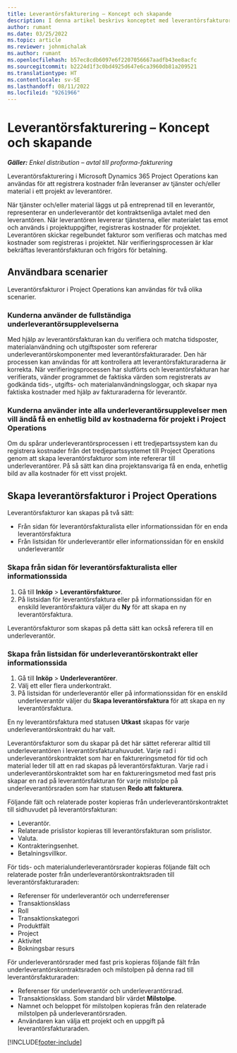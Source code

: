 ```yaml
---
title: Leverantörsfakturering – Koncept och skapande
description: I denna artikel beskrivs konceptet med leverantörsfakturor, scenarier för användning samt hur du skapar leverantörsfakturor i Microsoft Dynamics 365 Project Operations.
author: rumant
ms.date: 03/25/2022
ms.topic: article
ms.reviewer: johnmichalak
ms.author: rumant
ms.openlocfilehash: b57ec8cdb6097e6f2207056667aadfb43ee8acfc
ms.sourcegitcommit: b2224d1f3c0bd4925d647e6ca3960db81a209521
ms.translationtype: HT
ms.contentlocale: sv-SE
ms.lasthandoff: 08/11/2022
ms.locfileid: "9261966"
---
```

# <a name="vendor-invoicing---concept-and-creation"></a>Leverantörsfakturering – Koncept och skapande

_**Gäller:** Enkel distribution – avtal till proforma-fakturering_

Leverantörsfakturering i Microsoft Dynamics 365 Project Operations kan användas för att registrera kostnader från leveranser av tjänster och/eller material i ett projekt av leverantörer.

När tjänster och/eller material läggs ut på entreprenad till en leverantör, representerar en underleverantör det kontraktsenliga avtalet med den leverantören. När leverantören levererar tjänsterna, eller materialet tas emot och används i projektuppgifter, registreras kostnader för projektet. Leverantören skickar regelbundet fakturor som verifieras och matchas med kostnader som registreras i projektet. När verifieringsprocessen är klar bekräftas leverantörsfakturan och frigörs för betalning.

## <a name="scenarios-for-use"></a>Användbara scenarier

Leverantörsfakturor i Project Operations kan användas för två olika scenarier.

### <a name="customers-use-the-full-subcontracting-experiences"></a>Kunderna använder de fullständiga underleverantörsupplevelserna

Med hjälp av leverantörsfakturan kan du verifiera och matcha tidsposter, materialanvändning och utgiftsposter som refererar underleverantörskomponenter med leverantörsfakturarader. Den här processen kan användas för att kontrollera att leverantörsfakturaraderna är korrekta. När verifieringsprocessen har slutförts och leverantörsfakturan har verifierats, vänder programmet de faktiska värden som registrerats av godkända tids-, utgifts- och materialanvändningsloggar, och skapar nya faktiska kostnader med hjälp av fakturaraderna för leverantör.

### <a name="customers-dont-use-the-full-subcontracting-experiences-but-want-to-have-a-unified-view-of-costs-on-projects-in-project-operations"></a>Kunderna använder inte alla underleverantörsupplevelser men vill ändå få en enhetlig bild av kostnaderna för projekt i Project Operations

Om du spårar underleverantörsprocessen i ett tredjepartssystem kan du registrera kostnader från det tredjepartssystemet till Project Operations genom att skapa leverantörsfakturor som inte refererar till underleverantörer. På så sätt kan dina projektansvariga få en enda, enhetlig bild av alla kostnader för ett visst projekt.

## <a name="creation-of-vendor-invoices-in-project-operations"></a>Skapa leverantörsfakturor i Project Operations

Leverantörsfakturor kan skapas på två sätt:

- Från sidan för leverantörsfakturalista eller informationssidan för en enda leverantörsfaktura
- Från listsidan för underleverantör eller informationssidan för en enskild underleverantör

### <a name="creation-from-the-vendor-invoice-list-page-or-details-page"></a>Skapa från sidan för leverantörsfakturalista eller informationssida

1. Gå till **Inköp** \> **Leverantörsfakturor**.
2. På listsidan för leverantörsfaktura eller på informationssidan för en enskild leverantörsfaktura väljer du **Ny** för att skapa en ny leverantörsfaktura.

Leverantörsfakturor som skapas på detta sätt kan också referera till en underleverantör.

### <a name="creation-from-the-subcontract-list-page-or-details-page"></a>Skapa från listsidan för underleverantörskontrakt eller informationssida

1. Gå till **Inköp** \> **Underleverantörer**.
2. Välj ett eller flera underkontrakt.
3. På listsidan för underleverantör eller på informationssidan för en enskild underleverantör väljer du **Skapa leverantörsfaktura** för att skapa en ny leverantörsfaktura.

En ny leverantörsfaktura med statusen **Utkast** skapas för varje underleverantörskontrakt du har valt.

Leverantörsfakturor som du skapar på det här sättet refererar alltid till underleverantören i leverantörsfakturahuvudet. Varje rad i underleverantörskontraktet som har en faktureringsmetod för tid och material leder till att en rad skapas på leverantörsfakturan. Varje rad i underleverantörskontraktet som har en faktureringsmetod med fast pris skapar en rad på leverantörsfakturan för varje milstolpe på underleverantörsraden som har statusen **Redo att fakturera**.

Följande fält och relaterade poster kopieras från underleverantörskontraktet till sidhuvudet på leverantörsfakturan:

- Leverantör.
- Relaterade prislistor kopieras till leverantörsfakturan som prislistor.
- Valuta.
- Kontrakteringsenhet.
- Betalningsvillkor.

För tids- och materialunderleverantörsrader kopieras följande fält och relaterade poster från underleverantörskontraktsraden till leverantörsfakturaraden:

- Referenser för underleverantör och underreferenser
- Transaktionsklass
- Roll
- Transaktionskategori
- Produktfält
- Project
- Aktivitet
- Bokningsbar resurs

För underleverantörsrader med fast pris kopieras följande fält från underleverantörskontraktsraden och milstolpen på denna rad till leverantörsfakturaraden:

- Referenser för underleverantör och underleverantörsrad.
- Transaktionsklass. Som standard blir värdet **Milstolpe**.
- Namnet och beloppet för milstolpen kopieras från den relaterade milstolpen på underleverantörsraden.
- Användaren kan välja ett projekt och en uppgift på leverantörsfakturaraden.

[!INCLUDE[footer-include](../../includes/footer-banner.md)]
